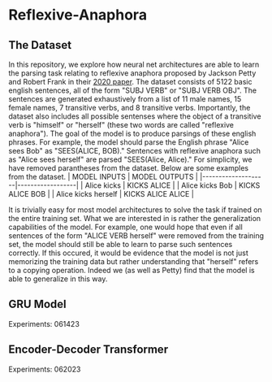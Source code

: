 # Reflexive-Anaphora
## The Dataset
In this repository, we explore how neural net architectures are able to learn the parsing task relating to reflexive anaphora proposed by Jackson Petty and Robert Frank in their [2020 paper](https://arxiv.org/abs/2011.00682).
The dataset consists of 5122 basic english sentences, all of the form "SUBJ VERB" or "SUBJ VERB OBJ". The sentences are generated exhaustively from a list of 11 male names, 15 female names, 7 transitive verbs, and 8 transitive verbs. Importantly, the dataset also includes all possible sentenses where the object of a transitive verb is "himself" or "herself" (these two words are called "reflexive anaphora"). The goal of the model is to produce parsings of these english phrases. For example, the model should parse the English phrase "Alice sees Bob" as "SEES(ALICE, BOB)." Sentences with reflexive anaphora such as "Alice sees herself" are parsed "SEES(Alice, Alice)." For simplicity, we have removed parantheses from the dataset. Below are some examples from the dataset.
| MODEL INPUTS       | MODEL OUTPUTS    |
|--------------------|------------------|
| Alice kicks        | KICKS ALICE      |
| Alice kicks Bob    | KICKS ALICE BOB   |
| Alice kicks herself | KICKS ALICE ALICE |

It is trivially easy for most model architectures to solve the task if trained on the entire training set. What we are interested in is rather the generalization capabilities of the model. For example, one would hope that even if all sentences of the form "ALICE VERB herself" were removed from the training set, the model should still be able to learn to parse such sentences correctly. If this occured, it would be evidence that the model is not just memorizing the training data but rather understanding that "herself" refers to a copying operation. Indeed we (as well as Petty) find that the model is able to generalize in this way.
## GRU Model
Experiments: 061423


## Encoder-Decoder Transformer
Experiments: 062023
